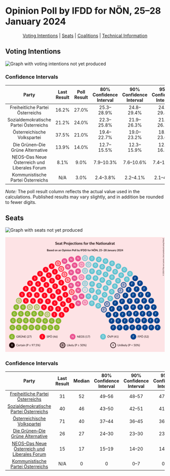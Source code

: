 # Opinion Poll by IFDD for NÖN, 25–28 January 2024

<p align="center"><a href="#voting-intentions">Voting Intentions</a> | <a href="#seats">Seats</a> | <a href="#coalitions">Coalitions</a> | <a href="#technical-information">Technical Information</a></p>

## Voting Intentions

![Graph with voting intentions not yet produced](2024-01-28-IFDD.png "Voting Intentions")

### Confidence Intervals

| Party | Last Result | Poll Result | 80% Confidence Interval | 90% Confidence Interval | 95% Confidence Interval | 99% Confidence Interval |
|:-----:|:-----------:|:-----------:|:-----------------------:|:-----------------------:|:-----------------------:|:-----------------------:|
| Freiheitliche Partei Österreichs | 16.2% | 27.0% | 25.3–28.9% |24.8–29.4% |24.3–29.8% |23.5–30.7% |
| Sozialdemokratische Partei Österreichs | 21.2% | 24.0% | 22.3–25.8% |21.9–26.3% |21.4–26.7% |20.7–27.6% |
| Österreichische Volkspartei | 37.5% | 21.0% | 19.4–22.7% |19.0–23.2% |18.6–23.6% |17.8–24.5% |
| Die Grünen–Die Grüne Alternative | 13.9% | 14.0% | 12.7–15.5% |12.3–15.9% |12.0–16.3% |11.4–17.0% |
| NEOS–Das Neue Österreich und Liberales Forum | 8.1% | 9.0% | 7.9–10.3% |7.6–10.6% |7.4–10.9% |6.9–11.6% |
| Kommunistische Partei Österreichs | N/A | 3.0% | 2.4–3.8% |2.2–4.1% |2.1–4.3% |1.9–4.7% |

*Note:* The poll result column reflects the actual value used in the calculations. Published results may vary slightly, and in addition be rounded to fewer digits.

## Seats

![Graph with seats not yet produced](2024-01-28-IFDD-seats.png "Seats")

![Graph with seating plan not yet produced](2024-01-28-IFDD-seating-plan.png "Seating Plan")

### Confidence Intervals

| Party | Last Result | Median | 80% Confidence Interval | 90% Confidence Interval | 95% Confidence Interval | 99% Confidence Interval |
|:-----:|:-----------:|:------:|:-----------------------:|:-----------------------:|:-----------------------:|:-----------------------:|
| <a href="#freiheitliche-partei-österreichs">Freiheitliche Partei Österreichs</a> | 31 | 52 | 49–56 |48–57 |47–57 |45–59 |
| <a href="#sozialdemokratische-partei-österreichs">Sozialdemokratische Partei Österreichs</a> | 40 | 46 | 43–50 |42–51 |41–51 |40–53 |
| <a href="#österreichische-volkspartei">Österreichische Volkspartei</a> | 71 | 40 | 37–44 |36–45 |36–45 |34–47 |
| <a href="#die-grünen–die-grüne-alternative">Die Grünen–Die Grüne Alternative</a> | 26 | 27 | 24–30 |23–30 |23–31 |22–33 |
| <a href="#neos–das-neue-österreich-und-liberales-forum">NEOS–Das Neue Österreich und Liberales Forum</a> | 15 | 17 | 15–19 |14–20 |14–21 |13–22 |
| <a href="#kommunistische-partei-österreichs">Kommunistische Partei Österreichs</a> | N/A | 0 | 0 |0–7 |0–8 |0–8 |

